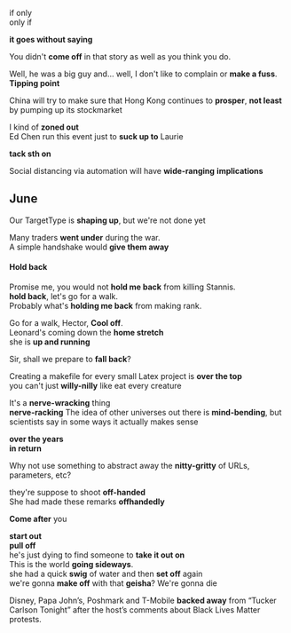 
if only  
only if  

**it goes without saying** 

You didn't **come off** in that story as well as you think you do.  

Well, he was a big guy and… well, I don't like to complain or **make a fuss**.  
**Tipping point**

China will try to make sure that Hong Kong continues to **prosper**, **not least** by pumping up its stockmarket  

I kind of **zoned out**  
Ed Chen run this event just to **suck up to** Laurie  

**tack sth on**  

Social distancing via automation will have **wide-ranging** **implications**  

## June  
Our TargetType is **shaping up**, but we're not done yet  
  
Many traders **went under** during the war.  
A simple handshake would **give them away**  

#### Hold back  
Promise me, you would not **hold me back** from killing Stannis.  
**hold back**, let's go for a walk.  
Probably what's **holding me back** from making rank.  

Go for a walk, Hector, **Cool off**.  
Leonard's coming down the **home stretch**  
she is **up and running**  
  
Sir, shall we prepare to **fall back**?  
   
Creating a makefile for every small Latex project is **over the top**  
you can't just **willy-nilly** like eat every creature  
  
It's a **nerve-wracking** thing  
**nerve-racking**
The idea of other universes out there is **mind-bending**, but scientists say in some ways it actually makes sense  
  
**over the years**  
**in return**  
  
Why not use something to abstract away the **nitty-gritty** of URLs, parameters, etc?  
  
they're suppose to shoot **off-handed**  
She had made these remarks **offhandedly**  
  
**Come after** you  
  
**start out**  
**pull off**  
he's just dying to find someone to **take it out on**  
This is the world **going sideways**.  
she had a quick **swig** of water and then **set off** again  
we're gonna **make off** with that **geisha**? We're gonna die  
  
Disney, Papa John’s, Poshmark and T-Mobile **backed away** from “Tucker Carlson Tonight” after the host’s comments about Black Lives Matter protests.  
  
